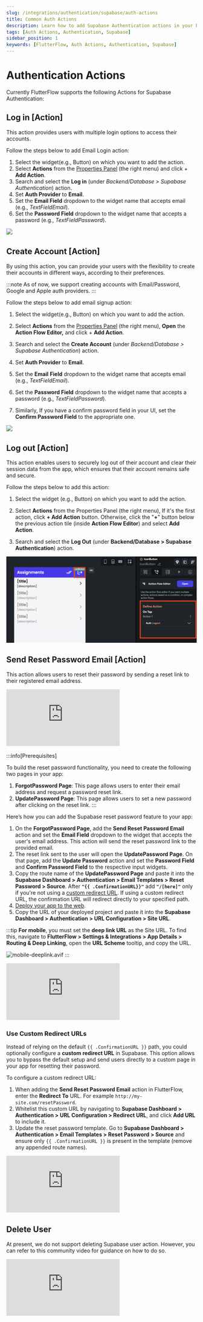 ```yaml
---
slug: /integrations/authentication/supabase/auth-actions
title: Common Auth Actions
description: Learn how to add Supabase Authentication actions in your FlutterFlow app.
tags: [Auth Actions, Authentication, Supabase]
sidebar_position: 1
keywords: [FlutterFlow, Auth Actions, Authentication, Supabase]
---
```


# Authentication Actions
Currently FlutterFlow supports the following Actions for Supabase Authentication:

## Log in [Action]

This action provides users with multiple login options to access their accounts.

Follow the steps below to add Email Login action:

1. Select the widget(e.g., Button) on which you want to add the action.
2. Select **Actions** from the [Properties Panel](../../../intro/ff-ui/builder.md#properties-panel) (the right menu) and click + **Add Action**.
3. Search and select the **Log in** (under *Backend/Database > Supabase Authentication*) action.
4. Set **Auth Provider** to **Email**.
5. Set the **Email Field** dropdown to the widget name that accepts email (e.g., *TextFieldEmail*).
6. Set the **Password Field** dropdown to the widget name that accepts a password (e.g., *TextFieldPassword*).

<img src="https://firebasestorage.googleapis.com/v0/b/ecommerceflow-docs/o/supabase-login-action.gif?alt=media&token=a4aa0271-50b9-450f-b1e0-69860f0e66b3"></img>


## Create Account [Action]

By using this action, you can provide your users with the flexibility to create their accounts in different ways, according to their preferences.

:::note
As of now, we support creating accounts with Email/Password, Google and Apple auth providers.
:::

Follow the steps below to add email signup action:

1. Select the widget(e.g., Button) on which you want to add the action.

2. Select **Actions** from the [Properties Panel](../../../intro/ff-ui/builder.md#properties-panel) (the right menu), **Open** the **Action Flow Editor,** and click + **Add Action**.
3. Search and select the **Create Account** (under *Backend/Database > Supabase Authentication*) action.
4. Set **Auth Provider** to **Email**.
5. Set the **Email** **Field** dropdown to the widget name that accepts email (e.g., *TextFieldEmail*).
6. Set the **Password Field** dropdown to the widget name that accepts a password (e.g., *TextFieldPassword*).
7. Similarly, If you have a confirm password field in your UI, set the **Confirm Password Field** to the appropriate one.

<img src="https://firebasestorage.googleapis.com/v0/b/ecommerceflow-docs/o/create-account-action.gif?alt=media&token=372a8285-bd24-4279-b141-4a02085168c0"></img>

## Log out [Action]

This action enables users to securely log out of their account and clear their session data from the app, which ensures that their account remains safe and secure.

Follow the steps below to add this action:

1. Select the widget (e.g., Button) on which you want to add the action.

2. Select **Actions** from the Properties Panel (the right menu), If it's the first action, 
   click **+ Add Action** button. Otherwise, click the "**+**" button below the previous action 
   tile (inside **Action Flow Editor**) and select **Add Action**.
3. Search and select the **Log Out** (under **Backend/Database > Supabase Authentication**) action.

![img_6.png](img_6.png)

## Send Reset Password Email [Action]

This action allows users to reset their password by sending a reset link to their registered email address.

<div style={{
    position: 'relative',
    paddingBottom: 'calc(56.67989417989418% + 41px)', // Keeps the aspect ratio and additional padding
    height: 0,
    width: '100%'}}>
    <iframe 
        src="https://demo.arcade.software/PkAwpUU2WsXbG1DpzNCX?embed&show_copy_link=true"
        title=""
        style={{
            position: 'absolute',
            top: 0,
            left: 0,
            width: '100%',
            height: '100%',
            colorScheme: 'light'
        }}
        frameborder="0"
        loading="lazy"
        webkitAllowFullScreen
        mozAllowFullScreen
        allowFullScreen
        allow="clipboard-write">
    </iframe>
</div>
<p></p>

:::info[Prerequisites]

To build the reset password functionality, you need to create the following two pages in your app:

1. **ForgotPassword Page**: This page allows users to enter their email address and request a password reset link.
2. **UpdatePassword Page**: This page allows users to set a new password after clicking on the reset link.
:::

Here’s how you can add the Supabase reset password feature to your app:

1. On the **ForgotPassword Page**, add the **Send Reset Password Email** action and set the **Email Field** dropdown to the widget that accepts the user's email address. This action will send the reset password link to the provided email.
2. The reset link sent to the user will open the **UpdatePassword Page**. On that page, add the **Update Password** action and set the **Password Field** and **Confirm Password Field** to the respective input widgets.
3. Copy the route name of the **UpdatePassword Page** and paste it into the **Supabase Dashboard > Authentication > Email Templates > Reset Password > Source**. After **`"{{ .ConfirmationURL}}"`** add **`"/[here]"`** only if you're not using a [custom redirect URL](#use-custom-redirect-urls). If using a custom redirect URL, the confirmation URL will redirect directly to your specified path.
4. [Deploy your app to the web](../../../testing-deployment-publishing/publishing/web-publishing.md).
5. Copy the URL of your deployed project and paste it into the **Supabase Dashboard > Authentication > URL Configuration > Site URL**.

:::tip
**For mobile**, you must set the **deep link URL** as the Site URL. To find this, navigate to **FlutterFlow > Settings & Integrations > App Details > Routing & Deep Linking**, open the **URL Scheme** tooltip, and copy the URL.

![mobile-deeplink.avif](imgs/mobile-deeplink.avif)
:::

<div style={{
    position: 'relative',
    paddingBottom: 'calc(56.67989417989418% + 41px)', // Keeps the aspect ratio and additional padding
    height: 0,
    width: '100%'}}>
    <iframe 
        src="https://demo.arcade.software/GqayWApqWV2xInXc1SUO?embed&show_copy_link=true"
        title=""
        style={{
            position: 'absolute',
            top: 0,
            left: 0,
            width: '100%',
            height: '100%',
            colorScheme: 'light'
        }}
        frameborder="0"
        loading="lazy"
        webkitAllowFullScreen
        mozAllowFullScreen
        allowFullScreen
        allow="clipboard-write">
    </iframe>
</div>
<p></p>

### Use Custom Redirect URLs

Instead of relying on the default `{{ .ConfirmationURL }}` path, you could optionally configure a **custom redirect URL** in Supabase. This option allows you to bypass the default setup and send users directly to a custom page in your app for resetting their password.

To configure a custom redirect URL:

1. When adding the **Send Reset Password Email** action in FlutterFlow, enter the **Redirect To** URL. For example `http://my-site.com/resetPassword`.
2. Whitelist this custom URL by navigating to **Supabase Dashboard > Authentication > URL Configuration > Redirect URL**, and click **Add URL** to include it.
3. Update the reset password template. Go to **Supabase Dashboard > Authentication > Email Templates > Reset Password > Source** and ensure only `{{ .ConfirmationURL }}` is present in the template (remove any appended route names).

<div style={{
    position: 'relative',
    paddingBottom: 'calc(56.67989417989418% + 41px)', // Keeps the aspect ratio and additional padding
    height: 0,
    width: '100%'}}>
    <iframe 
        src="https://demo.arcade.software/TaAYPINhn20QEgR6TR5F?embed&show_copy_link=true"
        title=""
        style={{
            position: 'absolute',
            top: 0,
            left: 0,
            width: '100%',
            height: '100%',
            colorScheme: 'light'
        }}
        frameborder="0"
        loading="lazy"
        webkitAllowFullScreen
        mozAllowFullScreen
        allowFullScreen
        allow="clipboard-write">
    </iframe>
</div>
<p></p>

## Delete User 

At present, we do not support deleting Supabase user action. However, you can refer to this community video for guidance on how to do so.

<div class="video-container"><iframe src="https://www.youtube.com/embed/PNBvc35CDAk" title="YouTube video player" frameborder="0" allow="accelerometer; autoplay; clipboard-write; encrypted-media; gyroscope; picture-in-picture; web-share" referrerpolicy="strict-origin-when-cross-origin" allowfullscreen></iframe></div>

